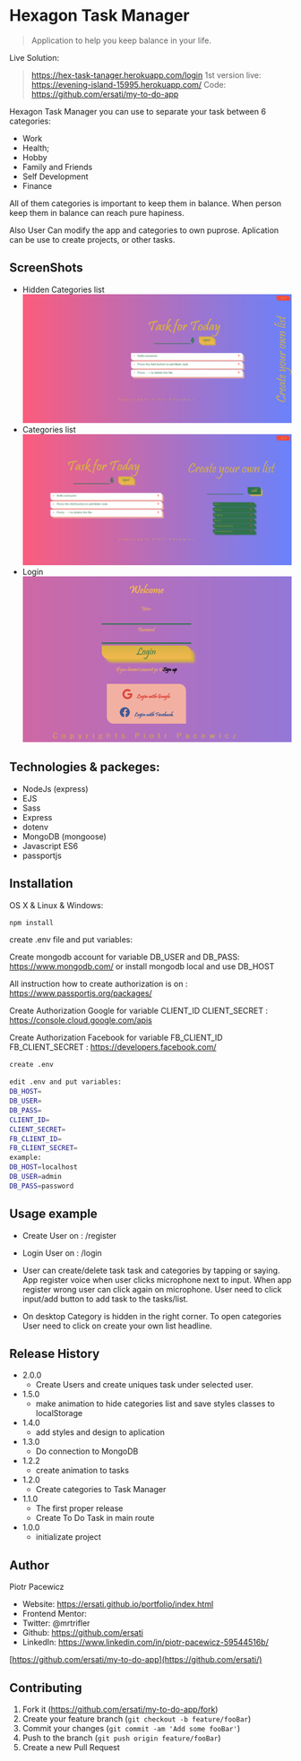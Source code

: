 # Hexagon Task Manager

> Application to help you keep balance in your life.

Live Solution:

> https://hex-task-tanager.herokuapp.com/login
> 1st version live:
> https://evening-island-15995.herokuapp.com/
> Code:
> https://github.com/ersati/my-to-do-app

Hexagon Task Manager you can use to separate your task between 6 categories:

- Work
- Health;
- Hobby
- Family and Friends
- Self Development
- Finance

All of them categories is important to keep them in balance. When person keep them in balance can reach pure hapiness.

Also User Can modify the app and categories to own puprose. Aplication can be use to create projects, or other tasks.

## ScreenShots

- Hidden Categories list
  ![](header.png)
- Categories list
  ![](headercategory.png)
- Login
  ![](login.png)

## Technologies & packeges:

- NodeJs (express)
- EJS
- Sass
- Express
- dotenv
- MongoDB (mongoose)
- Javascript ES6
- passportjs

## Installation

OS X & Linux & Windows:

```sh
npm install
```

create .env file and put variables:

Create mongodb account for variable DB_USER and DB_PASS:
https://www.mongodb.com/
or
install mongodb local and use DB_HOST

All instruction how to create authorization is on :
https://www.passportjs.org/packages/

Create Authorization Google for variable CLIENT_ID CLIENT_SECRET :
https://console.cloud.google.com/apis

Create Authorization Facebook for variable FB_CLIENT_ID FB_CLIENT_SECRET :
https://developers.facebook.com/

```sh
create .env
```

```sh
edit .env and put variables:
DB_HOST=
DB_USER=
DB_PASS=
CLIENT_ID=
CLIENT_SECRET=
FB_CLIENT_ID=
FB_CLIENT_SECRET=
example:
DB_HOST=localhost
DB_USER=admin
DB_PASS=password
```

## Usage example

- Create User on :
  /register
- Login User on :
  /login

- User can create/delete task task and categories by tapping or saying. App register voice when user clicks microphone next to input. When app register wrong user can click again on microphone. User need to click input/add button to add task to the tasks/list.

- On desktop Category is hidden in the right corner. To open categories User need to click on create your own list headline.

<!-- ## Development setup

Describe how to install all development dependencies and how to run an automated test-suite of some kind. Potentially do this for multiple platforms.

```sh
make install
npm test
``` -->

## Release History

- 2.0.0
  - Create Users and create uniques task under selected user.
- 1.5.0
  - make animation to hide categories list and save styles classes to localStorage
- 1.4.0
  - add styles and design to aplication
- 1.3.0
  - Do connection to MongoDB
- 1.2.2
  - create animation to tasks
- 1.2.0
  - Create categories to Task Manager
- 1.1.0
  - The first proper release
  - Create To Do Task in main route
- 1.0.0
  - initializate project

## Author

Piotr Pacewicz

- Website: https://ersati.github.io/portfolio/index.html
- Frontend Mentor:
- Twitter: @mrtrifler
- Github: https://github.com/ersati
- LinkedIn: https://www.linkedin.com/in/piotr-pacewicz-59544516b/

[https://github.com/ersati/my-to-do-app](https://github.com/ersati/)

## Contributing

1. Fork it (<https://github.com/ersati/my-to-do-app/fork>)
2. Create your feature branch (`git checkout -b feature/fooBar`)
3. Commit your changes (`git commit -am 'Add some fooBar'`)
4. Push to the branch (`git push origin feature/fooBar`)
5. Create a new Pull Request

<!-- Markdown link & img dfn's -->
<!--
[npm-image]: https://img.shields.io/npm/v/datadog-metrics.svg?style=flat-square
[npm-url]: https://npmjs.org/package/datadog-metrics
[npm-downloads]: https://img.shields.io/npm/dm/datadog-metrics.svg?style=flat-square
[travis-image]: https://img.shields.io/travis/dbader/node-datadog-metrics/master.svg?style=flat-square
[travis-url]: https://travis-ci.org/dbader/node-datadog-metrics
[wiki]: https://github.com/yourname/yourproject/wiki -->
